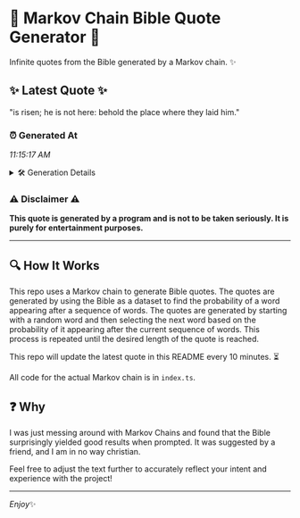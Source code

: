 # 📖 Markov Chain Bible Quote Generator 📖

Infinite quotes from the Bible generated by a Markov chain. ✨

## ✨ Latest Quote ✨
"is risen; he is not here: behold the place where they laid him."

### ⏰ Generated At
*11:15:17 AM*

<details>
    <summary>🛠️ Generation Details</summary>
    <p>
        <strong>🌱 Seed:</strong> is<br>
        <strong>🔄 Iterations:</strong> 12<br>
        <strong>📜 Context History:</strong><br>[ is ]: risen;<br>[ is, risen; ]: he<br>[ is, risen;, he ]: is<br>[ is, risen;, he, is ]: not<br>[ is, risen;, he, is, not ]: here:<br>[ is, risen;, he, is, not, here: ]: behold<br>[ risen;, he, is, not, here:, behold ]: the<br>[ he, is, not, here:, behold, the ]: place<br>[ is, not, here:, behold, the, place ]: where<br>[ not, here:, behold, the, place, where ]: they<br>[ here:, behold, the, place, where, they ]: laid<br>[ behold, the, place, where, they, laid ]: him.<br>
    </p>
</details>

### ⚠️ Disclaimer ⚠️
**This quote is generated by a program and is not to be taken seriously. It is purely for entertainment purposes.**

---

## 🔍 How It Works

This repo uses a Markov chain to generate Bible quotes. The quotes are generated by using the Bible as a dataset to find the probability of a word appearing after a sequence of words. The quotes are generated by starting with a random word and then selecting the next word based on the probability of it appearing after the current sequence of words. This process is repeated until the desired length of the quote is reached.

This repo will update the latest quote in this README every 10 minutes. ⏳

All code for the actual Markov chain is in `index.ts`.

## ❓ Why

I was just messing around with Markov Chains and found that the Bible surprisingly yielded good results when prompted. 
It was suggested by a friend, and I am in no way christian.

Feel free to adjust the text further to accurately reflect your intent and experience with the project!

---

*Enjoy*✨
